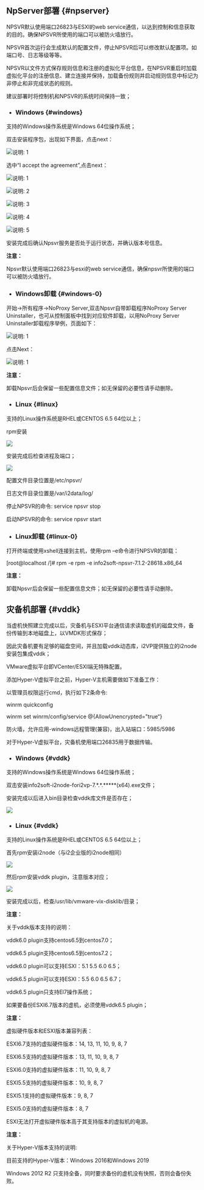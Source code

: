 ## NpServer部署 {#npserver}

NPSVR默认使用端口26823与ESXI的web service通信，以达到控制和信息获取的目的。确保NPSVR所使用的端口可以被防火墙放行。

NPSVR首次运行会生成默认的配置文件，停止NPSVR后可以修改默认配置项。如端口号、日志等级等等。

NPSVR以文件方式保存规则信息和注册的虚拟化平台信息，在NPSVR重启时加载虚拟化平台的注册信息、建立连接并保持，加载备份规则并启动规则信息中标记为非停止和非完成状态的规则。

建议部署时将控制机和NPSVR的系统时间保持一致；

* ### Windows {#windows}

支持的Windows操作系统是Windows 64位操作系统；

双击安装程序包，出现如下界面，点击next：

![说明: 1](/assets/V7.020190107192506.png)

选中“I accept the agreement”,点击next：

![说明: 1](/assets/V7.020190107192655.png)

![说明: 2](/assets/V7.020190107192750.png)

![说明: 3](/assets/V7.020190107192830.png)

![说明: 4](/assets/V7.020190107192911.png)

![说明: 5](/assets/V7.020190107192944.png)

安装完成后确认Npsvr服务是否处于运行状态，并确认版本号信息。

**注意：**

Npsvr默认使用端口26823与esxi的web service通信，确保npsvr所使用的端口可以被防火墙放行。

* ### Windows卸载 {#windows-0}

开始-&gt;所有程序-&gt;NoProxy Server,双击Npsvr自带卸载程序NoProxy Server Uninstaller，也可从控制面板中找到对应软件卸载，以用NoProxy Server Uninstaller卸载程序举例，页面如下：

![说明: 1](/assets/V7.020190107193119.png)

点击Next：

![说明: 1](/assets/V7.020190107193151.png)

**注意：**

卸载Npsvr后会保留一些配置信息文件；如无保留的必要性请手动删除。

* ### Linux {#linux}

支持的Linux操作系统是RHEL或CENTOS 6.5 64位以上；

rpm安装

![](/assets/V7.020190107193346.png)

安装完成后检查进程及端口；

![](/assets/V7.020190107193520.png)

配置文件目录位置是/etc/npsvr/

日志文件目录位置是/var/i2data/log/

停止NPSVR的命令: service npsvr stop

启动NPSVR的命令: service npsvr start

* ### Linux卸载 {#linux-0}

打开终端或使用xshell连接到主机，使用rpm –e命令进行NPSVR的卸载：

[root@localhost /]# rpm -e rpm -e info2soft-npsvr-7.1.2-28618.x86_64

**注意：**

卸载Npsvr后会保留一些配置信息文件；如无保留的必要性请手动删除。



## 灾备机部署 {#vddk}

当虚机快照建立完成以后，灾备机与ESXI平台通信请求读取虚机的磁盘文件，备份传输到本地磁盘上，以VMDK形式保存；

因此灾备机要有足够的磁盘空间，并且加载vddk动态库，i2VP提供独立的i2node安装包集成vddk；

VMware虚拟平台即VCenter/ESXI端无特殊配置。

添加Hyper-V虚拟平台之前，Hyper-V主机需要做如下准备工作：

以管理员权限运行cmd，执行如下2条命令:

winrm quickconfig

winrm set winrm/config/service @{AllowUnencrypted="true“}

防火墙，允许应用-windows远程管理(兼容)，出入站端口：5985/5986

对于Hyper-V虚拟平台，灾备机使用端口26835用于数据传输。

* ### Windows {#vddk}

支持的Windows操作系统是Windows 64位操作系统；

双击安装info2soft-i2node-fori2vp-7.\*.\*.\*\*\*\*\*\(x64\).exe文件；

安装完成以后进入bin目录检查vddk库文件是否存在；

![](/assets/V7.020190107194722.png)

* ### Linux {#vddk}

支持的Linux操作系统是RHEL或CENTOS 6.5 64位以上；

首先rpm安装i2node（与i2企业版的i2node相同）

![](/assets/V7.120190404151436.png)

然后rpm安装vddk plugin，注意版本对应；

![](/assets/V7.120190404151532.png)

安装完成以后，检查/usr/lib/vmware-vix-disklib/目录；


**注意：**

关于vddk版本支持的说明：

vddk6.0 plugin支持centos6.5到centos7.0；

vddk6.5 plugin支持centos6.5到centos7.2；

vddk6.0 plugin可以支持ESXI：5.1 5.5 6.0 6.5；

vddk6.5 plugin可以支持ESXI：5.5 6.0 6.5 6.7；

vddk6.5 plugin只支持El7操作系统；

如果要备份ESXI6.7版本的虚机，必须使用vddk6.5 plugin；


**注意：**

虚拟硬件版本和ESXI版本兼容列表：

ESXI6.7支持的虚拟硬件版本：14, 13, 11, 10, 9, 8, 7

ESXI6.5支持的虚拟硬件版本：13, 11, 10, 9, 8, 7

ESXI6.0支持的虚拟硬件版本：11, 10, 9, 8, 7

ESXI5.5支持的虚拟硬件版本：10, 9, 8, 7

ESXI5.1支持的虚拟硬件版本：9, 8, 7

ESXI5.0支持的虚拟硬件版本：8, 7

ESXI无法打开虚拟硬件版本高于其支持版本的虚拟机的电源。


**注意：**

关于Hyper-V版本支持的说明:

目前支持的Hyper-V版本：Windows 2016和Windows 2019

Windows 2012 R2 只支持全备，同时要求备份的虚机没有快照，否则会备份失败。
